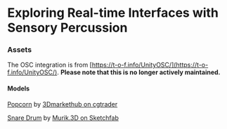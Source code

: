 # Exploring Real-time Interfaces with Sensory Percussion

### Assets

The OSC integration is from [https://t-o-f.info/UnityOSC/](https://t-o-f.info/UnityOSC/). **Please note that this is no longer actively maintained.**


#### Models

[Popcorn](https://www.cgtrader.com/3d-models/food/miscellaneous/popcorn-97e6ded8-8b28-48d9-8f29-cd11d2f97808) by [3Dmarkethub on cgtrader](https://www.cgtrader.com/designers/3dmarkethub)

[Snare Drum](https://sketchfab.com/3d-models/snare-low-poly-8ab75d98e94d4ef797b418ce086c5022) by [Murik.3D on Sketchfab](https://sketchfab.com/Murik.3D)